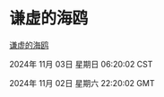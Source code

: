 # 谦虚的海鸥
[谦虚的海鸥](http://219.139.197.74:56308/qxdho/course/base/hotlink/index.php)

2024年 11月 03日 星期日 06:20:02 CST

2024年 11月 02日 星期六 22:20:02 GMT
